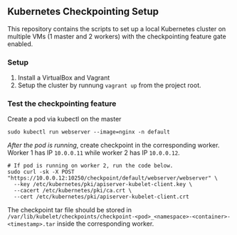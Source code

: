 ## Kubernetes Checkpointing Setup

This repository contains the scripts to set up a local Kubernetes cluster on multiple VMs (1 master and 2 workers) with the checkpointing feature gate enabled.

### Setup
1. Install a VirtualBox and Vagrant
2. Setup the cluster by runnung `vagrant up` from the project root. 

### Test the checkpointing feature
Create a pod via kubectl on the master
```
sudo kubectl run webserver --image=nginx -n default
```

*After the pod is running*, create checkpoint in the corresponding worker. Worker 1 has IP `10.0.0.11` while worker 2 has IP `10.0.0.12`.
```
# If pod is running on worker 2, run the code below.
sudo curl -sk -X POST  "https://10.0.0.12:10250/checkpoint/default/webserver/webserver" \
  --key /etc/kubernetes/pki/apiserver-kubelet-client.key \
  --cacert /etc/kubernetes/pki/ca.crt \
  --cert /etc/kubernetes/pki/apiserver-kubelet-client.crt
```

The checkpoint tar file should be stored in `/var/lib/kubelet/checkpoints/checkpoint-<pod>_<namespace>-<container>-<timestamp>.tar` inside the corresponding worker.
